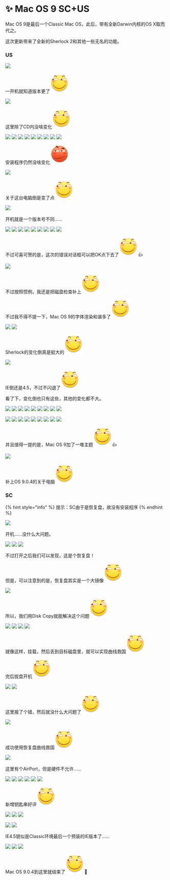 # ✨ Mac OS 9 SC+US

Mac OS 9是最后一个Classic Mac OS，此后，带有全新Darwin内核的OS X取而代之。

这次更新带来了全新的Sherlock 2和其他一些无名的功能。

### US

![](https://wvbarchive-1310561333.cos.ap-hongkong.myqcloud.com/5505567339/cde466e83901213fd74b261d5fe736d12d2e95e8.jpg)

一开机就知道版本更了<img src="../.gitbook/assets/huaji.png" alt="" data-size="line">

![](https://wvbarchive-1310561333.cos.ap-hongkong.myqcloud.com/5505567339/411d5e00213fb80e0ba909163dd12f2ebb3894e8.jpg)

这里除了CD内没啥变化<img src="../.gitbook/assets/huaji.png" alt="" data-size="line">

![](https://wvbarchive-1310561333.cos.ap-hongkong.myqcloud.com/5505567339/303b5cc69f3df8dc630ce550c611728b46102837.jpg) ![](https://wvbarchive-1310561333.cos.ap-hongkong.myqcloud.com/5505567339/7b33f83cf8dcd10009ad92e0798b4710b8122f37.jpg) ![](https://wvbarchive-1310561333.cos.ap-hongkong.myqcloud.com/5505567339/dfc99fddd100baa1791d2d7a4c10b912c9fc2e37.jpg) ![](https://wvbarchive-1310561333.cos.ap-hongkong.myqcloud.com/5505567339/b828b601baa1cd11c78718e1b212c8fcc2ce2d37.jpg) ![](https://wvbarchive-1310561333.cos.ap-hongkong.myqcloud.com/5505567339/91f4dda0cd11728bf11ce6e3c3fcc3cec2fd2c37.jpg) ![](https://wvbarchive-1310561333.cos.ap-hongkong.myqcloud.com/5505567339/fa55aa10728b47100e1e970dc8cec3fdfd032337.jpg) ![](https://wvbarchive-1310561333.cos.ap-hongkong.myqcloud.com/5505567339/8de5158a4710b91270f09c3fc8fdfc0393452237.jpg) ![](https://wvbarchive-1310561333.cos.ap-hongkong.myqcloud.com/5505567339/327f2011b912c8fc7ac29c0cf7039245d7882137.jpg) ![](https://wvbarchive-1310561333.cos.ap-hongkong.myqcloud.com/5505567339/07e4de13c8fcc3ce79f1a3f29945d688d53f2037.jpg)

安装程序仍然没啥变化<img src="../.gitbook/assets/yinxian.png" alt="" data-size="line">

![](https://wvbarchive-1310561333.cos.ap-hongkong.myqcloud.com/5505567339/dea568b20f2442a701489764da43ad4bd31302a6.jpg)

关于这台电脑倒是变了点<img src="../.gitbook/assets/huaji.png" alt="" data-size="line">

![](https://wvbarchive-1310561333.cos.ap-hongkong.myqcloud.com/5505567339/e918ed12632762d0ed9ff07eabec08fa533dc647.jpg)

开机就是一个版本号不同......

![](https://wvbarchive-1310561333.cos.ap-hongkong.myqcloud.com/5505567339/cae7042662d0f7038a13c11d03fa513d2497c547.jpg) ![](https://wvbarchive-1310561333.cos.ap-hongkong.myqcloud.com/5505567339/23d305d1f703918fbc70690b5a3d26975beec447.jpg) ![](https://wvbarchive-1310561333.cos.ap-hongkong.myqcloud.com/5505567339/22249002918fa0ec156630cc2d9759ee3f6ddb47.jpg) ![](https://wvbarchive-1310561333.cos.ap-hongkong.myqcloud.com/5505567339/b7f7f68ea0ec08fa4fa1476652ee3d6d57fbda47.jpg) ![](https://wvbarchive-1310561333.cos.ap-hongkong.myqcloud.com/5505567339/d17bc7ed08fa513d390b381f366d55fbb0fbd947.jpg) ![](https://wvbarchive-1310561333.cos.ap-hongkong.myqcloud.com/5505567339/e0186ffb513d269779725c9c5efbb2fb4116d847.jpg) ![](https://wvbarchive-1310561333.cos.ap-hongkong.myqcloud.com/5505567339/480e363c269759ee1cf1340ab9fb43166f22df47.jpg) ![](https://wvbarchive-1310561333.cos.ap-hongkong.myqcloud.com/5505567339/11c9419659ee3d6d7767d30a48166d224d4ade47.jpg) ![](https://wvbarchive-1310561333.cos.ap-hongkong.myqcloud.com/5505567339/66633eef3d6d55fb916722e766224f4a22a4dd47.jpg)

不过可喜可贺的是，这次的错误对话框可以把OK点下去了<img src="../.gitbook/assets/huaji.png" alt="" data-size="line">👍

![](https://wvbarchive-1310561333.cos.ap-hongkong.myqcloud.com/5505567339/5fc48e25b899a90147dd0ff716950a7b0008f578.jpg)

不过按照惯例，我还是把磁盘检查补上<img src="../.gitbook/assets/huaji.png" alt="" data-size="line">

不过我不得不提一下，Mac OS 9的字体渲染和谐多了<img src="../.gitbook/assets/huaji.png" alt="" data-size="line">

![](https://wvbarchive-1310561333.cos.ap-hongkong.myqcloud.com/5505567339/20ad422cd42a28340a8e67ca50b5c9ea14cebf38.jpg) ![](https://wvbarchive-1310561333.cos.ap-hongkong.myqcloud.com/5505567339/65d9b32b2834349b3c2e3f44c2ea15ce37d3be38.jpg)

Sherlock的变化倒真是挺大的<img src="../.gitbook/assets/huaji.png" alt="" data-size="line">

![](https://wvbarchive-1310561333.cos.ap-hongkong.myqcloud.com/5505567339/94de4f35349b033b1ba0ad1b1ece36d3d439bd38.jpg)

IE倒还是4.5，不过不闪退了<img src="../.gitbook/assets/huaji.png" alt="" data-size="line">

看了下，变化倒也只有这些，其他的变化都不大。

![](https://wvbarchive-1310561333.cos.ap-hongkong.myqcloud.com/5505567339/c13f5edab6fd526615ec6fd5a018972bd6073625.jpg) ![](https://wvbarchive-1310561333.cos.ap-hongkong.myqcloud.com/5505567339/792fd1fc5266d016cfdecde99c2bd40737fa3525.jpg) ![](https://wvbarchive-1310561333.cos.ap-hongkong.myqcloud.com/5505567339/f6093567d01609246ce2f1dadf0735fae4cd3425.jpg) ![](https://wvbarchive-1310561333.cos.ap-hongkong.myqcloud.com/5505567339/1292b7170924ab185fd1b2f63efae6cd79890b25.jpg) ![](https://wvbarchive-1310561333.cos.ap-hongkong.myqcloud.com/5505567339/90e26e25ab18972b1dfd530bedcd7b899c510a25.jpg) ![](https://wvbarchive-1310561333.cos.ap-hongkong.myqcloud.com/5505567339/49d0cc19972bd407ff00803c70899e510db30925.jpg) ![](https://wvbarchive-1310561333.cos.ap-hongkong.myqcloud.com/5505567339/ebecf02ad40735fa2d371d7895510fb30d240825.jpg) ![](https://wvbarchive-1310561333.cos.ap-hongkong.myqcloud.com/5505567339/d7dfb30635fae6cdb773f8a004b30f2440a70f25.jpg) ![](https://wvbarchive-1310561333.cos.ap-hongkong.myqcloud.com/5505567339/94f352fbe6cd7b8953ab6942042442a7db330e25.jpg)

![](https://wvbarchive-1310561333.cos.ap-hongkong.myqcloud.com/5505567339/1292b7170924ab185007b3f63efae6cd79890bd7.jpg) ![](https://wvbarchive-1310561333.cos.ap-hongkong.myqcloud.com/5505567339/90e26e25ab18972b1c2b520bedcd7b899c510ad7.jpg) ![](https://wvbarchive-1310561333.cos.ap-hongkong.myqcloud.com/5505567339/49d0cc19972bd407fcd6813c70899e510db309d7.jpg) ![](https://wvbarchive-1310561333.cos.ap-hongkong.myqcloud.com/5505567339/ebecf02ad40735fa2ce11c7895510fb30d2408d7.jpg) ![](https://wvbarchive-1310561333.cos.ap-hongkong.myqcloud.com/5505567339/d7dfb30635fae6cdb0a5f9a004b30f2440a70fd7.jpg) ![](https://wvbarchive-1310561333.cos.ap-hongkong.myqcloud.com/5505567339/94f352fbe6cd7b89527d6842042442a7db330ed7.jpg) ![](https://wvbarchive-1310561333.cos.ap-hongkong.myqcloud.com/5505567339/750e81cc7b899e51c29f68d549a7d933ca950dd7.jpg) ![](https://wvbarchive-1310561333.cos.ap-hongkong.myqcloud.com/5505567339/a6391c889e510fb3c1082556d233c895d3430cd7.jpg) ![](https://wvbarchive-1310561333.cos.ap-hongkong.myqcloud.com/5505567339/3b7df9500fb30f248d8bbec2c395d143af4b03d7.jpg)

并且值得一提的是，Mac OS 9加了一堆主题<img src="../.gitbook/assets/huaji.png" alt="" data-size="line">👍

![](https://wvbarchive-1310561333.cos.ap-hongkong.myqcloud.com/5505567339/c7b08cf91a4c510fc30b55db6b59252dd62aa51d.jpg)

补上OS 9.0.4的关于电脑<img src="../.gitbook/assets/huaji.png" alt="" data-size="line">

### SC

{% hint style="info" %}
提示：SC由于是恢复盘，故没有安装程序
{% endhint %}

![](https://wvbarchive-1310561333.cos.ap-hongkong.myqcloud.com/5505567339/3304e5035aafa40fb342b31fa064034f7af01965.jpg)

开机......没什么大问题。

![](https://wvbarchive-1310561333.cos.ap-hongkong.myqcloud.com/5505567339/c2f63daea40f4bfb0254e396084f78f0f5361865.jpg) ![](https://wvbarchive-1310561333.cos.ap-hongkong.myqcloud.com/5505567339/1a5bc30e4bfbfbed51dd4bbd73f0f736adc31f65.jpg) ![](https://wvbarchive-1310561333.cos.ap-hongkong.myqcloud.com/5505567339/e4fb2cfafbedab64f8f63002fc36afc37b311e65.jpg)

不过打开之后我们可以发现，这是个恢复盘！

但是，可以注意到的是，恢复盘其实是一个大镜像<img src="../.gitbook/assets/huaji.png" alt="" data-size="line">

![](https://wvbarchive-1310561333.cos.ap-hongkong.myqcloud.com/5505567339/0b0f9cecab64034f8449bfc4a4c3793108551d65.jpg)

所以，我们用Disk Copy就能解决这个问题<img src="../.gitbook/assets/huaji.png" alt="" data-size="line">

![](https://wvbarchive-1310561333.cos.ap-hongkong.myqcloud.com/5505567339/bb19cc65034f78f00a8fe73172310a55b1191c65.jpg) ![](https://wvbarchive-1310561333.cos.ap-hongkong.myqcloud.com/5505567339/eb90644e78f0f736517a31c30155b319e9c41365.jpg) ![](https://wvbarchive-1310561333.cos.ap-hongkong.myqcloud.com/5505567339/43bb1ff1f736afc3868842a7b819ebc4b5451265.jpg) ![](https://wvbarchive-1310561333.cos.ap-hongkong.myqcloud.com/5505567339/38049037afc379310aeffbebe0c4b74541a91165.jpg)

就像这样，挂载，然后丢到目标磁盘里，就可以实现曲线救国<img src="../.gitbook/assets/huaji.png" alt="" data-size="line">

完后拔盘开机<img src="../.gitbook/assets/huaji.png" alt="" data-size="line">

![](https://wvbarchive-1310561333.cos.ap-hongkong.myqcloud.com/5505567339/c7b08cf91a4c510f8ad09ed86b59252dd62aa5d5.jpg) ![](https://wvbarchive-1310561333.cos.ap-hongkong.myqcloud.com/5505567339/ab0c7d4d510fd9f9830329ab2e2dd42a2a34a4d5.jpg)

这里报了个错，然后就没什么大问题了<img src="../.gitbook/assets/huaji.png" alt="" data-size="line">

![](https://wvbarchive-1310561333.cos.ap-hongkong.myqcloud.com/5505567339/5ab8360ed9f9d72a35706cdfdf2a2834369bbbd5.jpg)

成功使用恢复盘曲线救国<img src="../.gitbook/assets/huaji.png" alt="" data-size="line">

![](https://wvbarchive-1310561333.cos.ap-hongkong.myqcloud.com/5505567339/3b7df9500fb30f24af1e90c1c395d143af4b0365.jpg)

这里有个AirPort，但是硬件不允许......

![](https://wvbarchive-1310561333.cos.ap-hongkong.myqcloud.com/5505567339/dea568b20f2442a7378a8167da43ad4bd3130265.jpg) ![](https://wvbarchive-1310561333.cos.ap-hongkong.myqcloud.com/5505567339/4f47682542a7d933272c98b1a64bd11371f00165.jpg) ![](https://wvbarchive-1310561333.cos.ap-hongkong.myqcloud.com/5505567339/4fd025a6d933c89521fae4b9da1373f080020065.jpg) ![](https://wvbarchive-1310561333.cos.ap-hongkong.myqcloud.com/5505567339/0253be32c895d1435cf298e178f0820258af0765.jpg) ![](https://wvbarchive-1310561333.cos.ap-hongkong.myqcloud.com/5505567339/99c7af94d143ad4b23aa3a0289025aafa60f0665.jpg) ![](https://wvbarchive-1310561333.cos.ap-hongkong.myqcloud.com/5505567339/8861b642ad4bd1138049cbf051afa40f49fb0565.jpg)

新增钥匙串好评<img src="../.gitbook/assets/huaji.png" alt="" data-size="line">

![](https://wvbarchive-1310561333.cos.ap-hongkong.myqcloud.com/5505567339/91b7ca4ad11373f076bb135daf0f4bfbf9ed0465.jpg) ![](https://wvbarchive-1310561333.cos.ap-hongkong.myqcloud.com/5505567339/edbfb61273f08202af16edfd40fbfbeda9641b65.jpg) ![](https://wvbarchive-1310561333.cos.ap-hongkong.myqcloud.com/5505567339/91e714f182025aaf52b60209f0edab64014f1a65.jpg)

![](https://wvbarchive-1310561333.cos.ap-hongkong.myqcloud.com/5505567339/2ef27a940a7b02085328432369d9f2d3552cc800.jpg) ![](https://wvbarchive-1310561333.cos.ap-hongkong.myqcloud.com/5505567339/5d616d7a02087bf4230d2b2bf9d3572c13dfcf00.jpg)

IE4.5貌似是Classic环境最后一个预装的IE版本了......

![](https://wvbarchive-1310561333.cos.ap-hongkong.myqcloud.com/5505567339/4a8f65097bf40ad14805bb215c2c11dfabecce00.jpg) ![](https://wvbarchive-1310561333.cos.ap-hongkong.myqcloud.com/5505567339/42fc1cf50ad162d9d90f1ede1adfa9ec8813cd00.jpg) ![](https://wvbarchive-1310561333.cos.ap-hongkong.myqcloud.com/5505567339/3b006dd062d9f2d37bf0582da2ec8a136127cc00.jpg)

Mac OS 9.0.4到这里就结束了<img src="../.gitbook/assets/huaji.png" alt="" data-size="line">🌹
